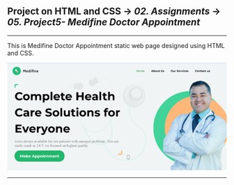 ## Project on HTML and CSS -> <em>02. Assignments</em> -> <em>05. Project5- Medifine Doctor Appointment</em>

<hr/>

This is Medifine Doctor Appointment static web page designed using HTML and CSS.

![](../00.%20Output/05.%20Project5-%20Medifine%20Doctor%20Appointment.png)

<hr/>
